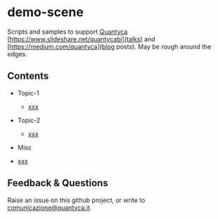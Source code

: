 # demo-scene

Scripts and samples to support [Quantyca](https://www.linkedin.com/company/quantyca/) [https://www.slideshare.net/quantycabi](talks) and [https://medium.com/quantyca](blog posts). May be rough around the edges. 


## Contents

- Topic-1
  - [xxx](yyy)  

- Topic-2
  - [xxx](yyy)
 
- Misc
 - [xxx](yyy)


## Feedback & Questions

Raise an issue on this github project, or write to [comunicazione@quantyca.it](comunicazione@quantyca.it).

